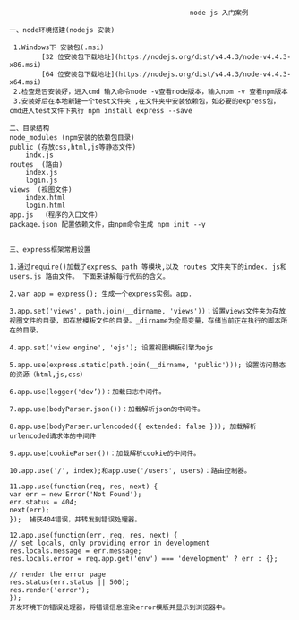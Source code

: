                                                  
                                                 node js 入门案例
 
    一、node环境搭建(nodejs 安装)
     
     1.Windows下 安装包(.msi)
            [32 位安装包下载地址](https://nodejs.org/dist/v4.4.3/node-v4.4.3-x86.msi)
            [64 位安装包下载地址](https://nodejs.org/dist/v4.4.3/node-v4.4.3-x64.msi)
     2.检查是否安装好，进入cmd 输入命令node -v查看node版本，输入npm -v 查看npm版本
     3.安装好后在本地新建一个test文件夹 ,在文件夹中安装依赖包，如必要的express包，cmd进入test文件下执行 npm install express --save 
  
    二、目录结构  
    node_modules (npm安装的依赖包目录)
    public (存放css,html,js等静态文件)
        indx.js
    routes  (路由) 
        index.js
        login.js
    views  (视图文件)  
        index.html
        login.html
    app.js  （程序的入口文件）
    package.json 配置依赖文件，由npm命令生成 npm init --y
     
     
    三、express框架常用设置
  
    1.通过require()加载了express、path 等模块,以及 routes 文件夹下的index. js和 users.js 路由文件。 下面来讲解每行代码的含义。

    2.var app = express(); 生成一个express实例。app.

    3.app.set('views', path.join(__dirname, 'views'))；设置views文件夹为存放视图文件的目录，即存放模板文件的目录。_dirname为全局变量，存储当前正在执行的脚本所在的目录。

    4.app.set('view engine', 'ejs'); 设置视图模板引擎为ejs

    5.app.use(express.static(path.join(__dirname, 'public'))); 设置访问静态的资源（html,js,css）

    6.app.use(logger('dev’))：加载日志中间件。

    7.app.use(bodyParser.json())：加载解析json的中间件。

    8.app.use(bodyParser.urlencoded({ extended: false })); 加载解析urlencoded请求体的中间件

    9.app.use(cookieParser())：加载解析cookie的中间件。

    10.app.use('/', index);和app.use('/users', users)：路由控制器。

    11.app.use(function(req, res, next) {
    var err = new Error('Not Found');
    err.status = 404;
    next(err);
    });  捕获404错误，并转发到错误处理器。

    12.app.use(function(err, req, res, next) {
    // set locals, only providing error in development
    res.locals.message = err.message;
    res.locals.error = req.app.get('env') === 'development' ? err : {};

    // render the error page
    res.status(err.status || 500);
    res.render('error');
    });
    开发环境下的错误处理器，将错误信息渲染error模版并显示到浏览器中。



    
